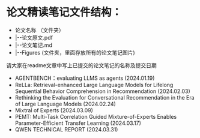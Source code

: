 # 论文精读笔记文件结构：

- 论文名称 （文件夹）
- |--论文原文.pdf
- |--论文笔记.md
- |--Figures (文件夹，里面存放所有的论文笔记图片)

请大家在readme文章中写上已提交的论文笔记的名称及提交日期

- AGENTBENCH：evaluating LLMS as agents (2024.01.19)
- ReLLa: Retrieval-enhanced Large Language Models for Lifelong Sequential Behavior Comprehension in Recommendation (2024.02.03)
- Rethinking the Evaluation for Conversational Recommendation in the Era of Large Language Models (2024.02.24)
- Mixtral of Experts (2024.03.09)
- PEMT: Multi-Task Correlation Guided Mixture-of-Experts Enables Parameter-Efficient Transfer Learning (2024.03.17)
- QWEN TECHNICAL REPORT (2024.03.31)

